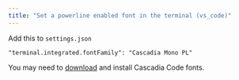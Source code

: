 ```yaml
---
title: "Set a powerline enabled font in the terminal (vs_code)"
---
```

Add this to `settings.json`

`"terminal.integrated.fontFamily": "Cascadia Mono PL"`

You may need to [download](https://github.com/microsoft/cascadia-code/releases) and install Cascadia Code fonts.